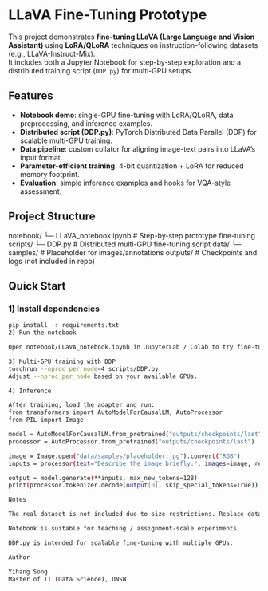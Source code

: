 # LLaVA Fine-Tuning Prototype

This project demonstrates **fine-tuning LLaVA (Large Language and Vision Assistant)** using **LoRA/QLoRA** techniques on instruction-following datasets (e.g., LLaVA-Instruct-Mix).  
It includes both a Jupyter Notebook for step-by-step exploration and a distributed training script (`DDP.py`) for multi-GPU setups.

## Features
- **Notebook demo**: single-GPU fine-tuning with LoRA/QLoRA, data preprocessing, and inference examples.  
- **Distributed script (DDP.py)**: PyTorch Distributed Data Parallel (DDP) for scalable multi-GPU training.  
- **Data pipeline**: custom collator for aligning image-text pairs into LLaVA’s input format.  
- **Parameter-efficient training**: 4-bit quantization + LoRA for reduced memory footprint.  
- **Evaluation**: simple inference examples and hooks for VQA-style assessment.

## Project Structure
notebook/
└─ LLaVA_notebook.ipynb # Step-by-step prototype fine-tuning
scripts/
└─ DDP.py # Distributed multi-GPU fine-tuning script
data/
└─ samples/ # Placeholder for images/annotations
outputs/ # Checkpoints and logs (not included in repo)


## Quick Start

### 1) Install dependencies
```bash
pip install -r requirements.txt
2) Run the notebook

Open notebook/LLaVA_notebook.ipynb in JupyterLab / Colab to try fine-tuning on a small sample.

3) Multi-GPU training with DDP
torchrun --nproc_per_node=4 scripts/DDP.py
Adjust --nproc_per_node based on your available GPUs.

4) Inference

After training, load the adapter and run:
from transformers import AutoModelForCausalLM, AutoProcessor
from PIL import Image

model = AutoModelForCausalLM.from_pretrained("outputs/checkpoints/last", device_map="auto")
processor = AutoProcessor.from_pretrained("outputs/checkpoints/last")

image = Image.open("data/samples/placeholder.jpg").convert("RGB")
inputs = processor(text="Describe the image briefly.", images=image, return_tensors="pt").to("cuda")

output = model.generate(**inputs, max_new_tokens=128)
print(processor.tokenizer.decode(output[0], skip_special_tokens=True))

Notes

The real dataset is not included due to size restrictions. Replace data/samples/ with your own dataset (e.g., LLaVA-Instruct-Mix).

Notebook is suitable for teaching / assignment-scale experiments.

DDP.py is intended for scalable fine-tuning with multiple GPUs.

Author

Yihang Song
Master of IT (Data Science), UNSW


